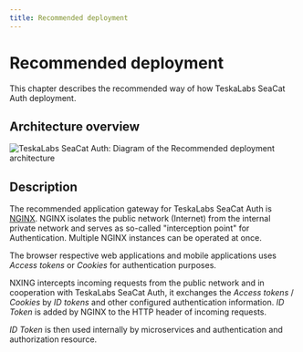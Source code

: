```yaml
---
title: Recommended deployment
---
```


# Recommended deployment

This chapter describes the recommended way of how TeskaLabs SeaCat Auth deployment.


## Architecture overview

<img src=".././teskalabs-seacat-auth-tokens.drawio.svg" alt="TeskaLabs SeaCat Auth: Diagram of the Recommended deployment architecture"/>


## Description

The recommended application gateway for TeskaLabs SeaCat Auth is [NGINX](https://www.nginx.com).
NGINX isolates the public network (Internet) from the internal private network and serves as so-called "interception point" for Authentication.
Multiple NGINX instances can be operated at once.

The browser respective web applications and mobile applications uses _Access tokens_ or _Cookies_ for authentication purposes.

NXING intercepts incoming requests from the public network and in cooperation with TeskaLabs SeaCat Auth, it exchanges the _Access tokens_ / _Cookies_ by _ID tokens_ and other configured authentication information.
_ID Token_ is added by NGINX to the HTTP header of incoming requests.

_ID Token_ is then used internally by microservices and authentication and authorization resource.

